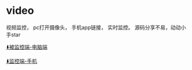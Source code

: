 # video
视频监控，   pc打开摄像头， 手机app链接， 实时监控。 源码分享不易，动动小手star

[⬇️被监控端-电脑端](https://github.com/yaunsine/video/releases/download/v1.0.1/pc-supervised.exe)

[⬇️监控端-手机](https://github.com/yaunsine/video/releases/download/v1.0.1/app-monitor.apk)


